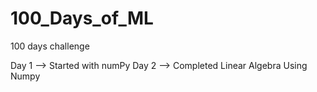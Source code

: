 # 100_Days_of_ML
100 days challenge

Day 1 --> Started with numPy
Day 2 --> Completed Linear Algebra Using Numpy
